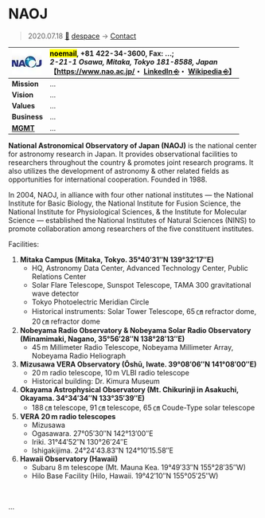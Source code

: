 # NAOJ
> 2020.07.18 [🚀](../../../index/index.md) [despace](../index.md) → [Contact](../contact.md)

|[![](../f/contact/n/naoj_logo1_thumb.webp)](../f/contact/n/naoj_logo1.webp)|<mark>noemail</mark>, +81 422-34-3600, Fax: …;<br> *2-21-1 Osawa, Mitaka, Tokyo 181-8588, Japan*<br> 【<https://www.nao.ac.jp/>・ [LinkedIn ⎆](https://www.linkedin.com/company/national-astronomical-observatory-of-japan/)・ [Wikipedia ⎆](https://en.wikipedia.org/wiki/National_Astronomical_Observatory_of_Japan)】|
|:-|:-|
|**Mission**|…|
|**Vision**|…|
|**Values**|…|
|**Business**|…|
|**[MGMT](../mgmt.md)**|…|

**National Astronomical Observatory of Japan (NAOJ)** is the national center for astronomy research in Japan. It provides observational facilities to researchers throughout the country & promotes joint research programs. It also utilizes the development of astronomy & other related fields as opportunities for international cooperation. Founded in 1988.

In 2004, NAOJ, in alliance with four other national institutes — the National Institute for Basic Biology, the National Institute for Fusion Science, the National Institute for Physiological Sciences, & the Institute for Molecular Science — established the National Institutes of Natural Sciences (NINS) to promote collaboration among researchers of the five constituent institutes.

Facilities:

   1. **Mitaka Campus (Mitaka, Tokyo. 35°40′31″N 139°32′17″E)**
      - HQ, Astronomy Data Center, Advanced Technology Center, Public Relations Center
      - Solar Flare Telescope, Sunspot Telescope, TAMA 300 gravitational wave detector
      - Tokyo Photoelectric Meridian Circle
      - Historical instruments: Solar Tower Telescope, 65 ㎝ refractor dome, 20 ㎝ refractor dome
   1. **Nobeyama Radio Observatory & Nobeyama Solar Radio Observatory (Minamimaki, Nagano, 35°56′28″N 138°28′13″E)**
      - 45 m Millimeter Radio Telescope, Nobeyama Millimeter Array, Nobeyama Radio Heliograph
   1. **Mizusawa VERA Observatory (Ōshū, Iwate. 39°08′06″N 141°08′00″E)**
      - 20 m radio telescope, 10 m VLBI radio telescope
      - Historical building: Dr. Kimura Museum
   1. **Okayama Astrophysical Observatory (Mt. Chikurinji in Asakuchi, Okayama. 34°34′34″N 133°35′39″E)**
      - 188 ㎝ telescope, 91 ㎝ telescope, 65 ㎝ Coude-Type solar telescope
   1. **VERA 20 m radio telescopes**
      - Mizusawa
      - Ogasawara. 27°05′30″N 142°13′00″E
      - Iriki. 31°44′52″N 130°26′24″E
      - Ishigakijima. 24°24′43.83″N 124°10′15.58″E
   1. **Hawaii Observatory (Hawaii)**
      - Subaru 8 m telescope (Mt. Mauna Kea. 19°49′33″N 155°28′35″W)
      - Hilo Base Facility (Hilo, Hawaii. 19°42′10″N 155°05′25″W)

<p style="page-break-after:always"> </p>

…
